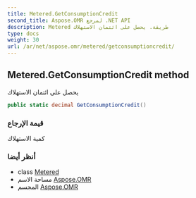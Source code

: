 ```yaml
---
title: Metered.GetConsumptionCredit
second_title: Aspose.OMR لمرجع .NET API
description: Metered طريقة. يحصل على ائتمان الاستهلاك
type: docs
weight: 30
url: /ar/net/aspose.omr/metered/getconsumptioncredit/
---
```

## Metered.GetConsumptionCredit method

يحصل على ائتمان الاستهلاك

```csharp
public static decimal GetConsumptionCredit()
```

### قيمة الإرجاع

كمية الاستهلاك

### أنظر أيضا

* class [Metered](../)
* مساحة الاسم [Aspose.OMR](../../metered/)
* المجسم [Aspose.OMR](../../../)


